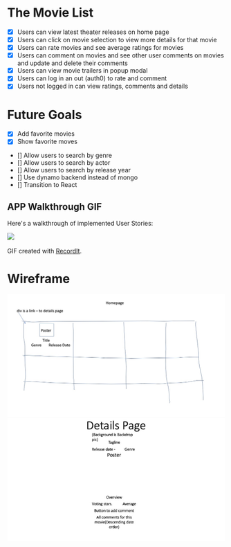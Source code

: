 # The Movie List

- [x] Users can view latest theater releases on home page
- [x] Users can click on movie selection to view more details for that movie
- [x] Users can rate movies and see average ratings for movies
- [x] Users can comment on movies and see other user comments on movies and update and delete their comments
- [x] Users can view movie trailers in popup modal
- [x] Users can log in an out (auth0) to rate and comment
- [x] Users not logged in can view ratings, comments and details

# Future Goals

- [x] Add favorite movies
- [x] Show favorite moves
- [] Allow users to search by genre
- [] Allow users to search by actor
- [] Allow users to search by release year
- [] Use dynamo backend instead of mongo
- [] Transition to React

## APP Walkthrough GIF

Here's a walkthrough of implemented User Stories:

<img src='https://recordit.co/K61PIGxF04.gif' width=500>

GIF created with [RecordIt](https://recordit.co).

# Wireframe
![](homepage.jpg)
![](Slide1.jpeg)
